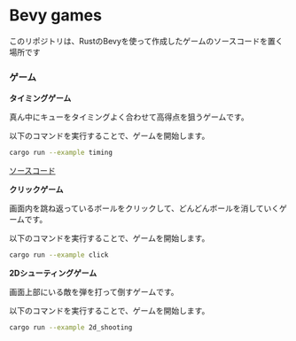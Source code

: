 # Bevy games

このリポジトリは、RustのBevyを使って作成したゲームのソースコードを置く場所です

### ゲーム

**タイミングゲーム**

真ん中にキューをタイミングよく合わせて高得点を狙うゲームです。

以下のコマンドを実行することで、ゲームを開始します。

```bash
cargo run --example timing
```

[ソースコード](https://github.com/ittokun/bevy-games/blob/main/examples/timing.rs)

**クリックゲーム**

画面内を跳ね返っているボールをクリックして、どんどんボールを消していくゲームです。

以下のコマンドを実行することで、ゲームを開始します。

```bash
cargo run --example click
```

**2Dシューティングゲーム**

画面上部にいる敵を弾を打って倒すゲームです。

以下のコマンドを実行することで、ゲームを開始します。

```bash
cargo run --example 2d_shooting
```
